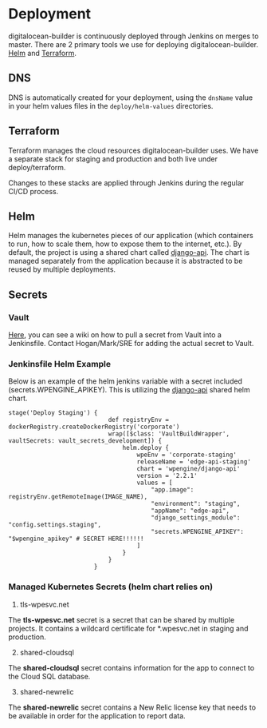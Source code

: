 # Deployment

digitalocean-builder is continuously deployed through Jenkins on merges to master. There are 2 primary tools we
use for deploying digitalocean-builder. [Helm] and [Terraform].

## DNS

DNS is automatically created for your deployment, using the `dnsName` value in your helm values files in the
`deploy/helm-values` directories.

## Terraform

Terraform manages the cloud resources digitalocean-builder uses. We have a separate stack for staging and
production and both live under deploy/terraform.

Changes to these stacks are applied through Jenkins during the regular CI/CD process.

## Helm

Helm manages the kubernetes pieces of our application (which containers to run, how to scale them, how to expose them
to the internet, etc.).  By default, the project is using a shared chart called
[django-api](https://github.com/wpengine/helm-charts/tree/master/stable/django-api).  The chart is managed separately
from the application because it is abstracted to be reused by multiple deployments.

## Secrets

### Vault

[Here](https://wpengine.atlassian.net/wiki/spaces/SYS/pages/265093133/Vault+Jenkins+Integration),
you can see a wiki on how to pull a secret from Vault into a Jenkinsfile.
Contact Hogan/Mark/SRE for adding the actual secret to Vault.

### Jenkinsfile Helm Example

Below is an example of the helm jenkins variable with a secret included (secrets.WPENGINE_APIKEY). This is utilizing the
[django-api](https://github.com/wpengine/helm-charts/tree/master/stable/django-api) shared helm chart.

``` shell
stage('Deploy Staging') {
                            def registryEnv = dockerRegistry.createDockerRegistry('corporate')
                            wrap([$class: 'VaultBuildWrapper', vaultSecrets: vault_secrets_development]) {
                                helm.deploy {
                                    wpeEnv = 'corporate-staging'
                                    releaseName = 'edge-api-staging'
                                    chart = 'wpengine/django-api'
                                    version = '2.2.1'
                                    values = [
                                        "app.image": registryEnv.getRemoteImage(IMAGE_NAME),
                                        "environment": "staging",
                                        "appName": "edge-api",
                                        "django_settings_module": "config.settings.staging",
                                        "secrets.WPENGINE_APIKEY": "$wpengine_apikey" # SECRET HERE!!!!!!
                                    ]
                                }
                            }
                        }
```

### Managed Kubernetes Secrets (helm chart relies on)

1. tls-wpesvc.net

The **tls-wpesvc.net** secret is a secret that can be shared by multiple projects.
It contains a wildcard certificate for \*.wpesvc.net in staging and production.

2. shared-cloudsql

The **shared-cloudsql** secret contains information for the app to connect
to the Cloud SQL database.

3. shared-newrelic

The **shared-newrelic** secret  contains a New Relic license key that needs to be available in order for the application
to report data.

[Helm]: https://github.com/kubernetes/helm
[Terraform]: https://www.terraform.io/
